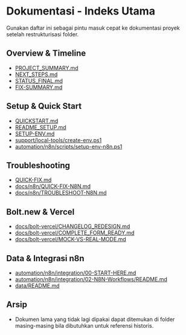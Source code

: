 # Dokumentasi - Indeks Utama

Gunakan daftar ini sebagai pintu masuk cepat ke dokumentasi proyek setelah restrukturisasi folder.

## Overview & Timeline
- [PROJECT_SUMMARY.md](./PROJECT_SUMMARY.md)
- [NEXT_STEPS.md](./NEXT_STEPS.md)
- [STATUS_FINAL.md](./STATUS_FINAL.md)
- [FIX-SUMMARY.md](./FIX-SUMMARY.md)

## Setup & Quick Start
- [QUICKSTART.md](./QUICKSTART.md)
- [README_SETUP.md](./README_SETUP.md)
- [SETUP-ENV.md](./SETUP-ENV.md)
- [support/local-tools/create-env.ps1](../../support/local-tools/create-env.ps1)
- [automation/n8n/scripts/setup-env-n8n.ps1](../../automation/n8n/scripts/setup-env-n8n.ps1)

## Troubleshooting
- [QUICK-FIX.md](./QUICK-FIX.md)
- [docs/n8n/QUICK-FIX-N8N.md](../n8n/QUICK-FIX-N8N.md)
- [docs/n8n/TROUBLESHOOT-N8N.md](../n8n/TROUBLESHOOT-N8N.md)

## Bolt.new & Vercel
- [docs/bolt-vercel/CHANGELOG_REDESIGN.md](../bolt-vercel/CHANGELOG_REDESIGN.md)
- [docs/bolt-vercel/COMPLETE_FORM_READY.md](../bolt-vercel/COMPLETE_FORM_READY.md)
- [docs/bolt-vercel/MOCK-VS-REAL-MODE.md](../bolt-vercel/MOCK-VS-REAL-MODE.md)

## Data & Integrasi n8n
- [automation/n8n/integration/00-START-HERE.md](../../automation/n8n/integration/00-START-HERE.md)
- [automation/n8n/integration/02-N8N-Workflows/README.md](../../automation/n8n/integration/02-N8N-Workflows/README.md)
- [data/README.md](../../data/README.md)

## Arsip
- Dokumen lama yang tidak lagi dipakai dapat ditemukan di folder masing-masing bila dibutuhkan untuk referensi historis.
